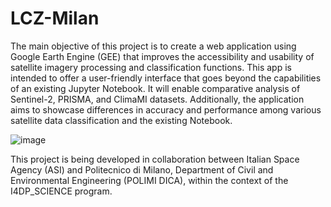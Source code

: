 # LCZ-Milan
The main objective of this project is to create a web application using Google Earth Engine (GEE) that improves the accessibility and usability of satellite imagery processing and classification functions. This app is intended to offer a user-friendly interface that goes beyond the capabilities of an existing Jupyter Notebook. It will enable comparative analysis of Sentinel-2, PRISMA, and ClimaMI datasets. Additionally, the application aims to showcase differences in accuracy and performance among various satellite data classification and the existing Notebook.

![image](https://github.com/imostafaaa/LCZ-Milan/assets/47309563/0e9de42f-e83c-41cc-b474-6d12c970c74c)

This project is being developed in collaboration between Italian Space Agency (ASI) and Politecnico di Milano, Department of Civil and Environmental Engineering (POLIMI DICA), within the context of the I4DP_SCIENCE program.
